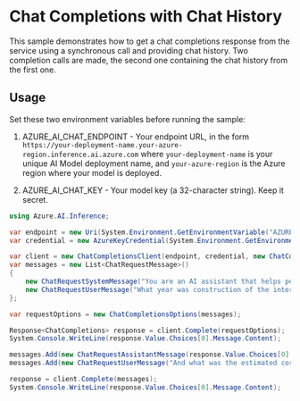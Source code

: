 # Chat Completions with Chat History

This sample demonstrates how to get a chat completions response from the service using a synchronous call and providing chat history. Two completion calls are made, the second one containing the chat history from the first one.

## Usage

Set these two environment variables before running the sample:

1. AZURE_AI_CHAT_ENDPOINT - Your endpoint URL, in the form `https://your-deployment-name.your-azure-region.inference.ai.azure.com` where `your-deployment-name` is your unique AI Model deployment name, and `your-azure-region` is the Azure region where your model is deployed.

2. AZURE_AI_CHAT_KEY - Your model key (a 32-character string). Keep it secret.

```C# Snippet:Azure_AI_Inference_ChatCompletionsWithHistoryScenario
using Azure.AI.Inference;

var endpoint = new Uri(System.Environment.GetEnvironmentVariable("AZURE_AI_CHAT_ENDPOINT"));
var credential = new AzureKeyCredential(System.Environment.GetEnvironmentVariable("AZURE_AI_CHAT_KEY"));

var client = new ChatCompletionsClient(endpoint, credential, new ChatCompletionsClientOptions());
var messages = new List<ChatRequestMessage>()
{
    new ChatRequestSystemMessage("You are an AI assistant that helps people find information. Your replies are short, no more than two sentences."),
    new ChatRequestUserMessage("What year was construction of the international space station mostly done?"),
};

var requestOptions = new ChatCompletionsOptions(messages);

Response<ChatCompletions> response = client.Complete(requestOptions);
System.Console.WriteLine(response.Value.Choices[0].Message.Content);

messages.Add(new ChatRequestAssistantMessage(response.Value.Choices[0].Message));
messages.Add(new ChatRequestUserMessage("And what was the estimated cost to build it?"));

response = client.Complete(messages);
System.Console.WriteLine(response.Value.Choices[0].Message.Content);
```
